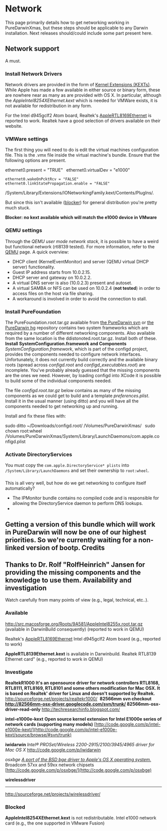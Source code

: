 Network
=======

This page primarily details how to get networking working in PureDarwinXmas, but these steps should be applicable to any Darwin installation.
Next releases should/could include some part present here.

Network support
---------------
A must.
### Install Network Drivers
Network drivers are provided in the form of [Kernel Extensions (KEXTs)](kexts.html).
While Apple has made a few available in either source or binary form, these are nowhere near as many as are provided with OS X.
In particular, although the *AppleIntel8254XEthernet.kext* which is needed for VMWare exists, it is not available for redistribution in any form.

For the Intel d945gclf2 Atom board, Realtek's [AppleRTL8169Ethernet](http://www.realtek.com/downloads/downloadsView.aspx?Langid=1&PNid=13&PFid=4&Level=5&Conn=4&DownTypeID=3&GetDown=false&Downloads=true#97) is reported to work. Realtek have a good selection of drivers available on their website.
### VMWare settings
The first thing you will need to do is edit the virtual machines configuration file. This is the .vmx file inside the virtual machine's bundle.
Ensure that the following options are present.

ethernet0.present = "TRUE"`
`
ethernet0.virtualDev = "e1000"`
`





`ethernet0.wakeOnPcktRcv = "FALSE"`
`ethernet0.linkStatePropagation.enable = "FALSE"`



/System/Library/Extensions/IONetworkingFamily.kext/Contents/PlugIns/.

But since this isn't available ([blocker](../blockers.html)) for general distribution you're pretty much stuck.

**__Blocker:__ no kext available which will match the e1000 device in VMware**
### QEMU settings
Through the *QEMU user mode network stack*, it is possible to have a weird but functional network (rtl8139 tested).
For more information, refer to the [QEMU](https://github.com/PureDarwin/PureDarwin/wiki/QEMU) page.
A quick overview:
-   DHCP client (KernelEventMonitor) and server (QEMU virtual DHCP server) functionality.
-   Guest IP address starts from 10.0.2.15.
-   DHCP server and gateway on 10.0.2.2.
-   A virtual DNS server is also (10.0.2.3) present and autoset.
-   A virtual SAMBA or NFS can be used on 10.0.2.4 (**not tested**) in order to access files on the host via file sharing.
-   A workaround is involved in order to avoid the connection to stall.
### Install PureFoundation
The PureFoundation.root.tar.gz available from [the PureDarwin svn](http://puredarwin.googlecode.com/svn/Roots/pd/) or [the PureDarwin hg](http://puredarwin.googlecode.com/hg/Roots/pd/) repository contains two system frameworks which are required by a number of different networking components. Also available from the same location is the ddistonoted.root.tar.gz. Install both of these.
**Install SystemConfiguration.framework and Components**
*SystemConfiguration.framework*, which is part of the configd project, provides the components needed to configure network interfaces.
Unfortunately, it does not currently build correctly and the available binary roots (spread across *configd.root* and *configd_executables.root*) are incomplete.
You've probably already guessed that the missing components are the ones we need.
However, by loading configd into XCode it is possible to build some of the individual components needed.

The file *configd.root.tar.gz* below contains as many of the missing components as we could get to build and a template *preferences.plist*.
Install it in the usual manner (using ditto) and you will have all the components needed to get networking up and running.

Install and fix these files with:

sudo ditto ~/Downloads/configd.root/ /Volumes/PureDarwinXmas/`
`
sudo chown root:wheel /Volumes/PureDarwinXmas/System/Library/LaunchDaemons/com.apple.configd.plist
### Activate DirectoryServices
You must copy the `com.apple.DirectoryService* plists` into `/System/Library/LaunchDaemons` and set their ownership to `root:wheel`.
### 
This is all very well, but how do we get networking to configure itself automatically?

-   The IPMonitor bundle contains no compiled code and is responsible for allowing the DirectoryService daemon to perform DNS lookups.
-   
Getting a version of this bundle which will work in PureDarwin will now be one of our highest priorities.
So we're currently waiting for a non-linked version of bootp.
Credits
-------
Thanks to Dr. Rolf "RolfHeinrich" Jansen for providing the missing components and the knowledge to use them.
Availability and investigation
------------------------------
Watch carefully from many points of view (e.g., legal, technical, etc..).
### Available
<span style="border-collapse:separate;white-space:pre"><http://src.macosforge.org/Roots/9A581/AppleIntel8255x.root.tar.gz> (available in DarwinBuild consequently)</span>
(reported to work in QEMU)


<span style="border-collapse:separate;white-space:pre"><span style="border-collapse:collapse;white-space:normal">Realtek's [AppleRTL8169Ethernet](http://www.realtek.com/downloads/downloadsView.aspx?Langid=1&PNid=13&PFid=4&Level=5&Conn=4&DownTypeID=3&GetDown=false&Downloads=true#97)</span></span>
Intel d945gclf2 Atom board (e.g., reported to work)

**AppleRTL8139Ethernet.kext** is available in Darwinbuild.
Realtek RTL8139 Ethernet card" (e.g., reported to work in QEMU)
### Investigate
**RealtekR1000**
**It's an opensource driver for network controllers RTL8168, RTL8111, RTL8169, RTL8101 and some others modification for Mac OSX. It is based on Realtek' driver for Linux and doesn't supported by Realtek.**
<http://sourceforge.net/projects/realtekr1000/> 
**82566mm**
**svn checkout http://82566mm-osx-driver.googlecode.com/svn/trunk/ 82566mm-osx-driver-read-only**
<http://techresearchinfo.blogspot.com/> 

**intel-e1000e-kext**
**Open source kernel extension for Intel E1000e series of network cards (supporting many models)**
[http://code.google.com/p/intel-e1000e-kext/](http://code.google.com/p/intel-e1000e-kext/source/browse/#svn/trunk)

**iwidarwin**
*Intel® PROSet/Wireless 2200-2915/2100/3945/4965 driver for Mac OS X*
<http://code.google.com/p/iwidarwin> 

*osxbge*
*[A port of the BSD bge driver to Apple's OS X operating system.](http://code.google.com/p/osxbge/)*
Broadcom 57xx and 59xx network chipsets
[http://code.google.com/p/osxbge/](http://code.google.com/p/osxbge)

**wirelessdriver**
****

<http://sourceforge.net/projects/wirelessdriver/>
### Blocked
**AppleIntel8254XEthernet.kext** is not redistributable.
Intel e1000 network card (e.g., the one supported in VMware Fusion)

